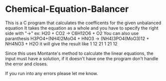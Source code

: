 # Chemical-Equation-Balancer
This is a C program that calculates the coefficents for the given unbalanced equation
It takes the equation as a whole and you have to specify the right side with "->"
ex: H20 + CO2 -> C6H12O6 + O2
You can also use paranthesis
H3PO4+(NH4)2MoO4 + HNO3 -> (NH4)3PO4(MoO3)12 + NH4NO3 + H2O
it will give the result like
1 12 21 1 21 12

Since this uses Montante's method to calculate the linear equations, the input must have a solution,
if it doesn't have one the program don't handle the error and closes.

If you run into any errors please let me know.
